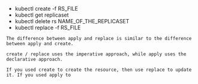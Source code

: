 - kubectl create -f RS_FILE
- kubectl get replicaset
- kubectl delete rs NAME_OF_THE_REPLICASET
- kubectl replace -f RS_FILE

```
The difference between apply and replace is similar to the difference between apply and create.

create / replace uses the imperative approach, while apply uses the declarative approach.

If you used create to create the resource, then use replace to update it. If you used apply to
```
